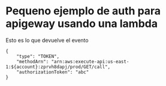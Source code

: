 # Pequeno ejemplo de auth para apigeway usando una lambda

Esto es lo que devuelve el evento

```
{
    "type": "TOKEN",
    "methodArn": "arn:aws:execute-api:us-east-1:${account}:zprvh8dapj/prod/GET/call",
    "authorizationToken": "abc"
}
```
